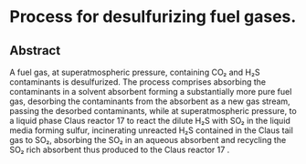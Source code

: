 # Process for desulfurizing fuel gases.

## Abstract
A fuel gas, at superatmospheric pressure, containing CO₂ and H₂S contaminants is desulfurized. The process comprises absorbing the contaminants in a solvent absorbent forming a substantially more pure fuel gas, desorbing the contaminants from the absorbent as a new gas stream, passing the desorbed contaminants, while at superatmospheric pressure, to a liquid phase Claus reactor 17 to react the dilute H₂S with SO₂ in the liquid media forming sulfur, incinerating unreacted H₂S contained in the Claus tail gas to SO₂, absorbing the SO₂ in an aqueous absorbent and recycling the SO₂ rich absorbent thus produced to the Claus reactor 17 .